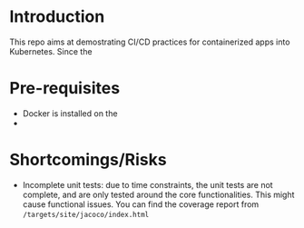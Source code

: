 # Introduction
This repo aims at demostrating CI/CD practices for containerized apps into Kubernetes.
Since the 

# Pre-requisites
- Docker is installed on the 
- 


# Shortcomings/Risks
- Incomplete unit tests: due to time constraints, the unit tests are not complete, and are only tested around the core functionalities.
This might cause functional issues. You can find the coverage report from `/targets/site/jacoco/index.html`